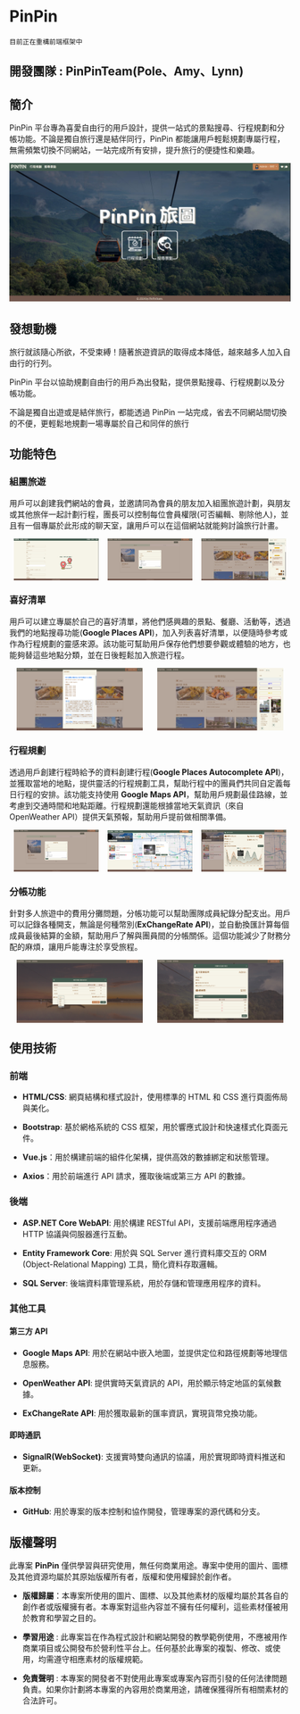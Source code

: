 # PinPin

`目前正在重構前端框架中`

## 開發團隊 : PinPinTeam(Pole、Amy、Lynn)

## 簡介

PinPin 平台專為喜愛自由行的用戶設計，提供一站式的景點搜尋、行程規劃和分帳功能。不論是獨自旅行還是結伴同行，PinPin 都能讓用戶輕鬆規劃專屬行程，無需頻繁切換不同網站，一站完成所有安排，提升旅行的便捷性和樂趣。

![首頁](images/Home.png)

## 發想動機

旅行就該隨心所欲，不受束縛！隨著旅遊資訊的取得成本降低，越來越多人加入自由行的行列。

PinPin 平台以協助規劃自由行的用戶為出發點，提供景點搜尋、行程規劃以及分帳功能。

不論是獨自出遊或是結伴旅行，都能透過 PinPin 一站完成，省去不同網站間切換的不便，更輕鬆地規劃一場專屬於自己和同伴的旅行

## 功能特色

### 組團旅遊

用戶可以創建我們網站的會員，並邀請同為會員的朋友加入組團旅遊計劃，與朋友或其他旅伴一起計劃行程，團長可以控制每位會員權限(可否編輯、剔除他人)，並且有一個專屬於此形成的聊天室，讓用戶可以在這個網站就能夠討論旅行計畫。

<div style="display: flex; justify-content: space-around;">
    <img src="images/Register.png" alt="創建帳號" style="width: 30%; height: auto;" />
    <img src="images/CreateSchedule.png" alt="創建行程" style="width: 30%; height: auto;" />
    <img src="images/Chatroom.png" alt="聊天室" style="width: 30%; height: auto;" />
</div>

### 喜好清單

用戶可以建立專屬於自己的喜好清單，將他們感興趣的景點、餐廳、活動等，透過我們的地點搜尋功能(**Google Places API**)，加入列表喜好清單，以便隨時參考或作為行程規劃的靈感來源。該功能可幫助用戶保存他們想要參觀或體驗的地方，也能夠替這些地點分類，並在日後輕鬆加入旅遊行程。

<div style="display: flex; justify-content: space-around;">
    <img src="images/Search.png" alt="搜尋功能" style="width: 45%; height: auto;" />
    <img src="images/Wishlist.png" alt="願望清單" style="width: 45%; height: auto;" />
</div>

### 行程規劃

透過用戶創建行程時給予的資料創建行程(**Google Places Autocomplete API**)，並獲取當地的地點，提供靈活的行程規劃工具，幫助行程中的團員們共同自定義每日行程的安排。該功能支持使用 **Google Maps API**，幫助用戶規劃最佳路線，並考慮到交通時間和地點距離。行程規劃還能根據當地天氣資訊（來自 OpenWeather API）提供天氣預報，幫助用戶提前做相關準備。

<div style="display: flex; justify-content: space-around;">
    <img src="images/CreateSchedule.png" alt="創建行程" style="width: 30%; height: auto;" />
    <img src="images/Schedule.png" alt="編輯行程" style="width: 30%; height: auto;" />
    <img src="images/Weather.png" alt="編輯行程" style="width: 30%; height: auto;" />
</div>

### 分帳功能

針對多人旅遊中的費用分攤問題，分帳功能可以幫助團隊成員紀錄分配支出。用戶可以記錄各種開支，無論是何種幣別(**ExChangeRate API**)，並自動換匯計算每個成員最後結算的金額，幫助用戶了解與團員間的分帳關係。這個功能減少了財務分配的麻煩，讓用戶能專注於享受旅程。

<div style="display: flex; justify-content: space-around;">
    <img src="images/Expense.png" alt="分帳結算" style="width: 45%; height: auto;" />
    <img src="images/ExpenseDetail.png" alt="分帳細節" style="width: 45%; height: auto;" />
</div>

## 使用技術

### 前端

- **HTML/CSS**: 網頁結構和樣式設計，使用標準的 HTML 和 CSS 進行頁面佈局與美化。

- **Bootstrap**: 基於網格系統的 CSS 框架，用於響應式設計和快速樣式化頁面元件。

- **Vue.js**：用於構建前端的組件化架構，提供高效的數據綁定和狀態管理。

- **Axios**：用於前端進行 API 請求，獲取後端或第三方 API 的數據。

### 後端

- **ASP.NET Core WebAPI**: 用於構建 RESTful API，支援前端應用程序通過 HTTP 協議與伺服器進行互動。

- **Entity Framework Core**: 用於與 SQL Server 進行資料庫交互的 ORM (Object-Relational Mapping) 工具，簡化資料存取邏輯。

- **SQL Server**: 後端資料庫管理系統，用於存儲和管理應用程序的資料。

### 其他工具

#### 第三方 API

- **Google Maps API**: 用於在網站中嵌入地圖，並提供定位和路徑規劃等地理信息服務。

- **OpenWeather API**: 提供實時天氣資訊的 API，用於顯示特定地區的氣候數據。

- **ExChangeRate API**: 用於獲取最新的匯率資訊，實現貨幣兌換功能。

#### 即時通訊

- **SignalR(WebSocket)**: 支援實時雙向通訊的協議，用於實現即時資料推送和更新。

#### 版本控制

- **GitHub**: 用於專案的版本控制和協作開發，管理專案的源代碼和分支。

## 版權聲明

此專案 **PinPin** 僅供學習與研究使用，無任何商業用途。專案中使用的圖片、圖標及其他資源均屬於其原始版權所有者，版權和使用權歸於創作者。

- **版權歸屬**：本專案所使用的圖片、圖標、以及其他素材的版權均屬於其各自的創作者或版權擁有者。本專案對這些內容並不擁有任何權利，這些素材僅被用於教育和學習之目的。

- **學習用途** : 此專案旨在作為程式設計和網站開發的教學範例使用，不應被用作商業項目或公開發布於營利性平台上。任何基於此專案的複製、修改、或使用，均需遵守相應素材的版權規範。

- **免責聲明** : 本專案的開發者不對使用此專案或專案內容而引發的任何法律問題負責。如果你計劃將本專案的內容用於商業用途，請確保獲得所有相關素材的合法許可。
